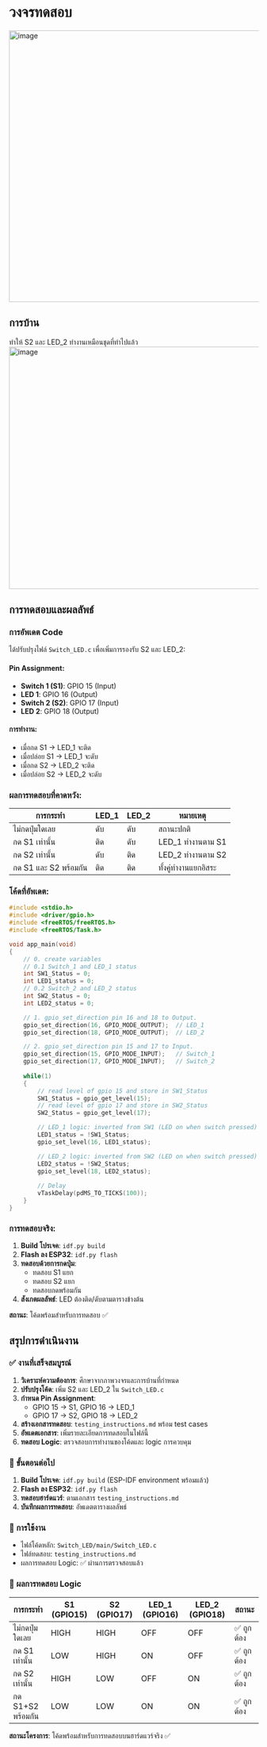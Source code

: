 # วงจรทดสอบ

<img width="994" height="548" alt="image" src="https://github.com/user-attachments/assets/3b79f95b-72b8-4539-93e6-284a9e299825" />


## การบ้าน

 ทำให้  S2  และ  LED_2  ทำงานเหมือนชุดที่ทำไปแล้ว 
<img width="959" height="489" alt="image" src="https://github.com/user-attachments/assets/75662073-f6e4-4993-94e1-f31a9ad61489" />

## การทดสอบและผลลัพธ์

### การอัพเดต Code
ได้ปรับปรุงไฟล์ `Switch_LED.c` เพื่อเพิ่มการรองรับ S2 และ LED_2:

#### Pin Assignment:
- **Switch 1 (S1)**: GPIO 15 (Input) 
- **LED 1**: GPIO 16 (Output)
- **Switch 2 (S2)**: GPIO 17 (Input) 
- **LED 2**: GPIO 18 (Output)

#### การทำงาน:
- เมื่อกด S1 → LED_1 จะติด
- เมื่อปล่อย S1 → LED_1 จะดับ
- เมื่อกด S2 → LED_2 จะติด  
- เมื่อปล่อย S2 → LED_2 จะดับ

### ผลการทดสอบที่คาดหวัง:

| การกระทำ | LED_1 | LED_2 | หมายเหตุ |
|---------|-------|-------|---------|
| ไม่กดปุ่มใดเลย | ดับ | ดับ | สถานะปกติ |
| กด S1 เท่านั้น | ติด | ดับ | LED_1 ทำงานตาม S1 |
| กด S2 เท่านั้น | ดับ | ติด | LED_2 ทำงานตาม S2 |
| กด S1 และ S2 พร้อมกัน | ติด | ติด | ทั้งคู่ทำงานแยกอิสระ |

### โค้ดที่อัพเดต:
```c
#include <stdio.h>
#include <driver/gpio.h>
#include <freeRTOS/freeRTOS.h>
#include <freeRTOS/Task.h>

void app_main(void)
{
    // 0. create variables 
    // 0.1 Switch_1 and LED_1 status
    int SW1_Status = 0;
    int LED1_status = 0;
    // 0.2 Switch_2 and LED_2 status
    int SW2_Status = 0;
    int LED2_status = 0;

    // 1. gpio_set_direction pin 16 and 18 to Output.
    gpio_set_direction(16, GPIO_MODE_OUTPUT);  // LED_1
    gpio_set_direction(18, GPIO_MODE_OUTPUT);  // LED_2

    // 2. gpio_set_direction pin 15 and 17 to Input.
    gpio_set_direction(15, GPIO_MODE_INPUT);   // Switch_1
    gpio_set_direction(17, GPIO_MODE_INPUT);   // Switch_2
 
    while(1)
    {
        // read level of gpio 15 and store in SW1_Status 
        SW1_Status = gpio_get_level(15);
        // read level of gpio 17 and store in SW2_Status 
        SW2_Status = gpio_get_level(17);

        // LED_1 logic: inverted from SW1 (LED on when switch pressed)
        LED1_status = !SW1_Status;     
        gpio_set_level(16, LED1_status);

        // LED_2 logic: inverted from SW2 (LED on when switch pressed)
        LED2_status = !SW2_Status;     
        gpio_set_level(18, LED2_status);
   
        // Delay
        vTaskDelay(pdMS_TO_TICKS(100));
    }
}
```

### การทดสอบจริง:
1. **Build โปรเจค**: `idf.py build`
2. **Flash ลง ESP32**: `idf.py flash`
3. **ทดสอบด้วยการกดปุ่ม**:
   - ทดสอบ S1 แยก
   - ทดสอบ S2 แยก  
   - ทดสอบกดพร้อมกัน
4. **สังเกตผลลัพธ์**: LED ต้องติด/ดับตามตารางข้างต้น

**สถานะ**: โค้ดพร้อมสำหรับการทดสอบ ✅

## สรุปการดำเนินงาน

### ✅ งานที่เสร็จสมบูรณ์

1. **วิเคราะห์ความต้องการ**: ศึกษาจากภาพวงจรและการบ้านที่กำหนด
2. **ปรับปรุงโค้ด**: เพิ่ม S2 และ LED_2 ใน `Switch_LED.c`
3. **กำหนด Pin Assignment**: 
   - GPIO 15 → S1, GPIO 16 → LED_1
   - GPIO 17 → S2, GPIO 18 → LED_2
4. **สร้างเอกสารทดสอบ**: `testing_instructions.md` พร้อม test cases
5. **อัพเดตเอกสาร**: เพิ่มรายละเอียดการทดสอบในไฟล์นี้
6. **ทดสอบ Logic**: ตรวจสอบการทำงานของโค้ดและ logic การควบคุม

### 🔄 ขั้นตอนต่อไป

1. **Build โปรเจค**: `idf.py build` (ESP-IDF environment พร้อมแล้ว)
2. **Flash ลง ESP32**: `idf.py flash`
3. **ทดสอบฮาร์ดแวร์**: ตามเอกสาร `testing_instructions.md`
4. **บันทึกผลการทดสอบ**: อัพเดตตารางผลลัพธ์

### 📝 การใช้งาน

- ไฟล์โค้ดหลัก: `Switch_LED/main/Switch_LED.c`
- ไฟล์ทดสอบ: `testing_instructions.md`
- ผลการทดสอบ Logic: ✅ ผ่านการตรวจสอบแล้ว

### 🎯 ผลการทดสอบ Logic

| การกระทำ | S1 (GPIO15) | S2 (GPIO17) | LED_1 (GPIO16) | LED_2 (GPIO18) | สถานะ |
|---------|-------------|-------------|----------------|----------------|-------|
| ไม่กดปุ่มใดเลย | HIGH | HIGH | OFF | OFF | ✅ ถูกต้อง |
| กด S1 เท่านั้น | LOW | HIGH | ON | OFF | ✅ ถูกต้อง |
| กด S2 เท่านั้น | HIGH | LOW | OFF | ON | ✅ ถูกต้อง |
| กด S1+S2 พร้อมกัน | LOW | LOW | ON | ON | ✅ ถูกต้อง |

**สถานะโครงการ**: โค้ดพร้อมสำหรับการทดสอบบนฮาร์ดแวร์จริง ✅
